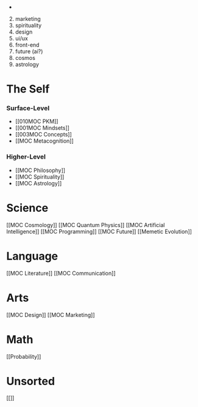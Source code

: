  -
2. marketing
3. spirituality
4. design
5. ui/ux
6. front-end
7. future (ai?)
10. cosmos
12. astrology


# The Self
### Surface-Level
-	[[010MOC PKM]]
-	[[001MOC Mindsets]]
-	[[003MOC Concepts]]
-	[[MOC Metacognition]]
### Higher-Level
-	[[MOC Philosophy]]
-	[[MOC Spirituality]]
-	[[MOC Astrology]]

# Science
[[MOC Cosmology]]
[[MOC Quantum Physics]]
[[MOC Artificial Intelligence]]
[[MOC Programming]]
[[MOC Future]]
[[Memetic Evolution]]

# Language
[[MOC Literature]]
[[MOC Communication]]

# Arts
[[MOC Design]]
[[MOC Marketing]]

# Math
[[Probability]]

# Unsorted
[[]]
